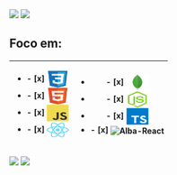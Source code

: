 <div>
<img height="180em"  src="https://github-readme-stats.vercel.app/api?username=rodrigozegobia&theme=react&hide=c">
<img height="180em"  src="https://github-readme-stats.vercel.app/api/top-langs/?username=rodrigozegobia&theme=react&hide=c">
<h2>Foco em:</h2>
<table>
<thead>
<tr>
<th>
<ul>
<li> - [x] <img align="center" alt="Alba-CSS" height="30" width="40" src="https://raw.githubusercontent.com/devicons/devicon/master/icons/css3/css3-original.svg" style="max-        width: 100%;"></li>
<li> - [x] <img align="center" alt="HTML" height="30" width="40" src="https://raw.githubusercontent.com/devicons/devicon/master/icons/html5/html5-original.svg" style="max-width:    100%;"></li>
<li> - [x] <img align="center" alt="Js" height="30" width="40" src="https://raw.githubusercontent.com/devicons/devicon/master/icons/javascript/javascript-original.svg" style="max-      width: 100%;"></li>
<li> - [x] <img align="center" alt="Alba-React" height="30" width="40" src="https://raw.githubusercontent.com/devicons/devicon/master/icons/react/react-original.svg" style="max-    width: 100%;"></li>
 </ul>
</th>
<th>
<ul>
<li> - [x] <img align="center" alt="Alba-CSS" height="30" width="40" src="https://raw.githubusercontent.com/devicons/devicon/1119b9f84c0290e0f0b38982099a2bd027a48bf1/icons/mongodb/mongodb-original.svg" style="max-        width: 100%;"></li>
<li> - [x] <img align="center" alt="HTML" height="30" width="40" src="https://raw.githubusercontent.com/devicons/devicon/1119b9f84c0290e0f0b38982099a2bd027a48bf1/icons/nodejs/nodejs-original.svg" style="max-width:    100%;"></li>
<li> - [x] <img align="center" alt="Js" height="30" width="40" src="https://raw.githubusercontent.com/devicons/devicon/1119b9f84c0290e0f0b38982099a2bd027a48bf1/icons/typescript/typescript-original.svg" style="max-      width: 100%;"></li>
<li> - [x] <img align="center" alt="Alba-React" height="30" width="60" src="https://user-images.githubusercontent.com/11978772/40430986-a0eb7b92-5e63-11e8-80eb-43fe07f664a6.png" style="max-    width: 100%;"></li>
 </ul>
</th>
</thead>
</table>
<div>
<a href="https://www.linkedin.com/in/rodrigozegobia" rel="nofollow"><img src="https://camo.githubusercontent.com/c00f87aeebbec37f3ee0857cc4c20b21fefde8a96caf4744383ebfe44a47fe3f/68747470733a2f2f696d672e736869656c64732e696f2f62616467652f2d4c696e6b6564496e2d2532333030373742353f7374796c653d666f722d7468652d6261646765266c6f676f3d6c696e6b6564696e266c6f676f436f6c6f723d7768697465" data-canonical-src="https://img.shields.io/badge/-LinkedIn-%230077B5?style=for-the-badge&amp;logo=linkedin&amp;logoColor=white" style="max-width: 100%;"></a>
<a href="mailto:rodrigozegobia@gmail.com"><img src="https://camo.githubusercontent.com/927d6b3961fa048ff7303daf291cb5869dfa25018997cf8c1373c2f6a85b1458/68747470733a2f2f696d672e736869656c64732e696f2f62616467652f2d476d61696c2d2532333333333f7374796c653d666f722d7468652d6261646765266c6f676f3d676d61696c266c6f676f436f6c6f723d7768697465" data-canonical-src="https://img.shields.io/badge/-Gmail-%23333?style=for-the-badge&amp;logo=gmail&amp;logoColor=white" style="max-width: 100%;"></a>
</div>
</div>
